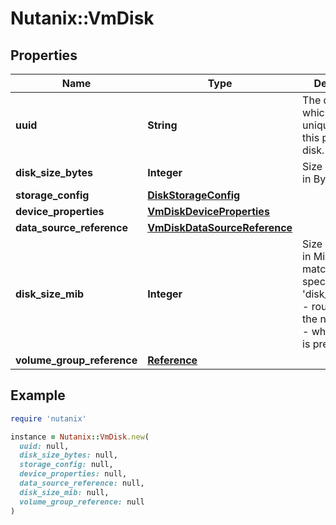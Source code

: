 # Nutanix::VmDisk

## Properties

| Name | Type | Description | Notes |
| ---- | ---- | ----------- | ----- |
| **uuid** | **String** | The device ID which is used to uniquely identify this particular disk.  | [optional] |
| **disk_size_bytes** | **Integer** | Size of the disk in Bytes. | [optional] |
| **storage_config** | [**DiskStorageConfig**](DiskStorageConfig.md) |  | [optional] |
| **device_properties** | [**VmDiskDeviceProperties**](VmDiskDeviceProperties.md) |  | [optional] |
| **data_source_reference** | [**VmDiskDataSourceReference**](VmDiskDataSourceReference.md) |  | [optional] |
| **disk_size_mib** | **Integer** | Size of the disk in MiB. Must match the size specified in &#39;disk_size_bytes&#39; - rounded up to the nearest MiB -  when that field is present.  | [optional] |
| **volume_group_reference** | [**Reference**](Reference.md) |  | [optional] |

## Example

```ruby
require 'nutanix'

instance = Nutanix::VmDisk.new(
  uuid: null,
  disk_size_bytes: null,
  storage_config: null,
  device_properties: null,
  data_source_reference: null,
  disk_size_mib: null,
  volume_group_reference: null
)
```

